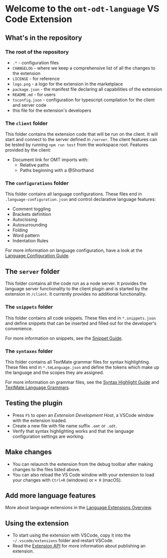# Welcome to the `omt-odt-language` VS Code Extension

## What's in the repository

### The root of the repository

- `.*` - configuration files
- `CHANGELOG` - where we keep a comprehensive list of all the changes to the extension
- `LICENSE` - for reference
- `logo.png` - a logo for the extension in the marketplace
- `package.json` - the manifest file declaring all capabilities of the extension
- `README.md` - for users
- `tsconfig.json` - configuration for typescript compilation for the client and server code
- this file for the extension's developers

### The `client` folder

This folder contains the extension code that will be run on the client. It will start and connect to the server defined in `/server`.
The client features can be tested by running `npm run test` from the workspace root. Features provided by the client:

- Document link for OMT imports with:
  - Relative paths
  - Paths beginning with a @Shorthand

### The `configurations` folder

This folder contains all language configurations.
These files end in `.language-configuration.json` and control declarative language features:

- Comment toggling
- Brackets definition
- Autoclosing
- Autosurrounding
- Folding
- Word pattern
- Indentation Rules

For more information on language configuration,
have a look at the [Language Configuration Guide](https://code.visualstudio.com/api/language-extensions/language-configuration-guide).

## The `server` folder

This folder contains all the code run as a node server. It provides the language server functionality to the client plugin and is started
by the extension in `/client`. It currently provides no additional functionality.

### The `snippets` folder

This folder contains all code snippets.
These files end in `*.snippets.json` and define snippets that can be inserted and filled out for the developer's convenience.

For more information on snippets, see the [Snippet Guide](https://code.visualstudio.com/api/language-extensions/snippet-guide).

### The `syntaxes` folder

This folder contains all TextMate grammar files for syntax highlighting.
These files end in `*.tmLanguage.json` and define the tokens which make up the language and the scopes they are assigned.

For more information on grammar files,
see the [Syntax Highlight Guide](https://code.visualstudio.com/api/language-extensions/syntax-highlight-guide)
and [TextMate Language Grammars](https://macromates.com/manual/en/language_grammars).

## Testing the plugin

- Press `F5` to open an _Extension Development Host_, a VSCode window with the extension loaded.
- Create a new file with file name suffix `.omt` or `.odt`.
- Verify that syntax highlighting works and that the language configuration settings are working.

## Make changes

- You can relaunch the extension from the debug toolbar after making changes to the files listed above.
- You can also reload the VS Code window with your extension to load your changes with `Ctrl+R` (windows) or `⌘ R` (macOS).

## Add more language features

More about language extensions in the [Language Extensions Overview](https://code.visualstudio.com/api/language-extensions/overview).

## Using the extension

- To start using the extension with VSCode, copy it into the `~/.vscode/extensions` folder and restart VSCode.
- Read the [Extension API](https://code.visualstudio.com/api) for more information about publishing an extension.
